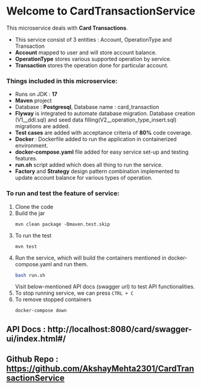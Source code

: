 # Welcome to CardTransactionService

This microservice deals with **Card Transactions**.

- This service consist of 3 entities : Account, OperationType and Transaction
- **Account** mapped to user and will store account balance.
- **OperationType** stores various supported operation by service.
- **Transaction** stores the operation done for particular account.

### Things included in this microservice:

- Runs on JDK : **17**
- **Maven** project
- Database : **Postgresql**, Database name : card_transaction
- **Flyway** is integrated to automate database migration. Database creation (V1__ddl.sql) and seed data filling(V2__operation_type_insert.sql) migrations are added.
- **Test cases** are added with acceptance criteria of **80%** code coverage.
- **Docker** : Dockerfile added to run the application in containerized environment.
- **docker-compose.yaml** file added for easy service set-up and testing features.
- **run.sh** script added which does all thing to run the service.
- **Factory** and **Strategy** design pattern combination implemented to update account balance for various types of operation.

### To run and test the feature of service:

1. Clone the code
2. Build the jar
    ```
    mvn clean package -Dmaven.test.skip
    ```
3. To run the test
    ```
    mvn test
    ```
4. Run the service, which will build the containers mentioned in docker-compose.yaml and run them.
    ```bash
    bash run.sh
    ```
   Visit below-mentioned API docs (swagger url) to test API functionalities.
5. To stop running service, we can press `CTRL + C`
6. To remove stopped containers
    ```
    docker-compose down
    ```

## API Docs : http://localhost:8080/card/swagger-ui/index.html#/
## Github Repo : https://github.com/AkshayMehta2301/CardTransactionService  